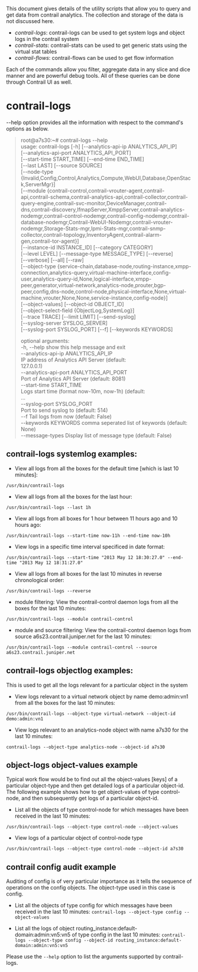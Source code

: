 This document gives details of the utility scripts that allow you to query and get data from contrail analytics. The collection and storage of the data is not discussed here.

* _contrail-logs_: contrail-logs can be used to get system logs and object logs in the contrail system
* _contrail-stats_: contrail-stats can be used to get generic stats using the virtual stat tables
* _contrail-flows_: contrail-flows can be used to get flow information  
  
Each of the commands allow you filter, aggregate data in any slice and dice manner and are powerful debug tools. All of these queries can be done through Contrail UI as well.

# contrail-logs
--help option provides all the information with respect to the command's options as below.  

> root@a7s30:~# contrail-logs --help  
> usage: contrail-logs [-h] [--analytics-api-ip ANALYTICS_API_IP]  
>                      [--analytics-api-port ANALYTICS_API_PORT]  
>                      [--start-time START_TIME] [--end-time END_TIME]  
>                      [--last LAST] [--source SOURCE]  
>                      [--node-type {Invalid,Config,Control,Analytics,Compute,WebUI,Database,OpenStack,ServerMgr}]  
>                      [--module {contrail-control,contrail-vrouter-agent,contrail-api,contrail-schema,contrail-analytics-api,contrail-collector,contrail-query-engine,contrail-svc-monitor,DeviceManager,contrail-dns,contrail-discovery,IfmapServer,XmppServer,contrail-analytics-nodemgr,contrail-control-nodemgr,contrail-config-nodemgr,contrail-database-nodemgr,Contrail-WebUI-Nodemgr,contrail-vrouter-nodemgr,Storage-Stats-mgr,Ipmi-Stats-mgr,contrail-snmp-collector,contrail-topology,InventoryAgent,contrail-alarm-gen,contrail-tor-agent}]  
>                      [--instance-id INSTANCE_ID] [--category CATEGORY]  
>                      [--level LEVEL] [--message-type MESSAGE_TYPE] [--reverse]  
>                      [--verbose] [--all] [--raw]  
>                      [--object-type {service-chain,database-node,routing-instance,xmpp-connection,analytics-query,virtual-machine-interface,config-user,analytics-query-id,None,logical-interface,xmpp-peer,generator,virtual-network,analytics-node,prouter,bgp-peer,config,dns-node,control-node,physical-interface,None,virtual-machine,vrouter,None,None,service-instance,config-node}]  
>                      [--object-values] [--object-id OBJECT_ID]  
>                      [--object-select-field {ObjectLog,SystemLog}]  
>                      [--trace TRACE] [--limit LIMIT] [--send-syslog]  
>                      [--syslog-server SYSLOG_SERVER]  
>                      [--syslog-port SYSLOG_PORT] [--f] [--keywords KEYWORDS]  
>   
>   
> optional arguments:  
>   -h, --help            show this help message and exit  
>   --analytics-api-ip ANALYTICS_API_IP  
>                         IP address of Analytics API Server (default:  
>                         127.0.0.1)  
>   --analytics-api-port ANALYTICS_API_PORT  
>                         Port of Analytics API Server (default: 8081)  
>   --start-time START_TIME  
>                         Logs start time (format now-10m, now-1h) (default:  
> ...  
>   --syslog-port SYSLOG_PORT  
>                         Port to send syslog to (default: 514)  
>   --f                   Tail logs from now (default: False)  
>   --keywords KEYWORDS   comma seperated list of keywords (default: None)  
>   --message-types       Display list of message type (default: False)  

## contrail-logs systemlog examples:

* View all logs from all the boxes for the default time [which is last 10 minutes]:

`/usr/bin/contrail-logs`

* View all logs from all the boxes for the last hour:

`/usr/bin/contrail-logs --last 1h`

* View all logs from all boxes for 1 hour between 11 hours ago and 10 hours ago:

`/usr/bin/contrail-logs --start-time now-11h --end-time now-10h`

* View logs in a specific time interval specificed in date format:

`/usr/bin/contrail-logs --start-time "2013 May 12 18:30:27.0" --end-time "2013 May 12 18:31:27.0"`

* View all logs from all boxes for the last 10 minutes in reverse chronological order:

`/usr/bin/contrail-logs --reverse`

* module filtering: View the contrail-control daemon logs from all the boxes for the last 10 minutes:

`/usr/bin/contrail-logs --module contrail-control`

* module and source filtering: View the contrail-control daemon logs from source a6s23.contrail.juniper.net for the last 10 minutes:

`/usr/bin/contrail-logs --module contrail-control --source a6s23.contrail.juniper.net`

## contrail-logs objectlog examples:
This is used to get all the logs relevant for a particular object in the system

* View logs relevant to a virtual network object by name demo:admin:vn1 from all the boxes for the last 10 minutes:

`/usr/bin/contrail-logs --object-type virtual-network --object-id demo:admin:vn1`

* View logs relevant to an analytics-node object with name a7s30 for the last 10 minutes:

`contrail-logs --object-type analytics-node --object-id a7s30`

## object-logs object-values example
Typical work flow would be to find out all the object-values [keys] of a particular object-type and then get detailed logs of a particular object-id. The following example shows how to get object-values of type control-node, and then subsequently get logs of a particular object-id.

* List all the objects of type control-node for which messages have been received in the last 10 minutes:

`/usr/bin/contrail-logs --object-type control-node --object-values`

* View logs of a particular object of control-node type

`/usr/bin/contrail-logs --object-type control-node --object-id a7s30`

## contrail config audit example
Auditing of config is of very particular importance as it tells the sequence of operations on the config objects.
The object-type used in this case is config.

* List all the objects of type config for which messages have been received in the last 10 minutes:
`contrail-logs --object-type config --object-values`

* List all the logs of object routing_instance:default-domain:admin:vn5:vn5 of type config in the last 10 minutes:
`contrail-logs --object-type config --object-id routing_instance:default-domain:admin:vn5:vn5`

Please use the `--help` option to list the arguments supported by contrail-logs.